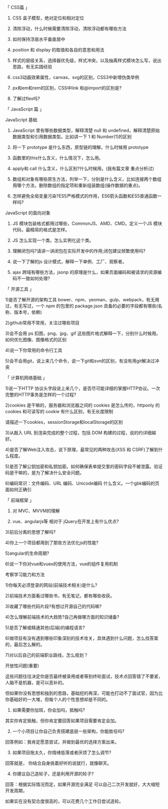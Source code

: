 「 CSS篇 」

1. CSS 盒子模型，绝对定位和相对定位

2. 清除浮动，什么时候需要清除浮动，清除浮动都有哪些方法

3. 如何保持浮层水平垂直居中

4. position 和 display 的取值和各自的意思和用法

5. 样式的层级关系，选择器优先级，样式冲突，以及抽离样式模块怎么写，说出思路，有无实践经验

6. css3动画效果属性，canvas、svg的区别，CSS3中新增伪类举例

7. px和em和rem的区别，CSS中link 和@import的区别是?

5. 了解过flex吗?

「 JavaScript 篇 」

JavaScript 基础

1. JavaScript 里有哪些数据类型，解释清楚 null 和 undefined，解释清楚原始数据类型和引用数据类型。比如讲一下 1 和 Number(1)的区别

2. 将一下 prototype 是什么东西，原型链的理解，什么时候用 prototype

3. 函数里的this什么含义，什么情况下，怎么用。

4. apply和 call 什么含义，什么区别?什么时候用。(我有篇文章 重点分析过)

5. 数组和对象有哪些原生方法，列举一下，分别是什么含义，比如连接两个数组用哪个方法，删除数组的指定项和重新组装数组(操作数据的重点)。

6. 怎样避免全局变量污染?ES5严格模式的作用，ES6箭头函数和ES5普通函数一样吗?

JavaScript 的面向对象

1. JS 模块包装格式都用过哪些，CommonJS、AMD、CMD。定义一个JS 模块代码，最精简的格式是怎样。

2. JS 怎么实现一个类。怎么实例化这个类。

3. 理解闭包吗?请讲一讲闭包在实际开发中的作用;闭包建议频繁使用吗?

4. 说一下了解的js 设计模式，解释一下单例、工厂、观察者。

5. ajax 跨域有哪些方法，jsonp 的原理是什么，如果页面编码和被请求的资源编码不一致如何处理?

「 开源工具 」

1)是否了解开源的架构工具 bower、npm、yeoman、gulp、webpack，有无用过，有无写过，一个 npm 的包里的 package.json 具备的必要的字段都有哪些(名称、版本号，依赖)

2)github常用不常用，关注过哪些项目

3)会不会用 ps 扣图，png、jpg、gif 这些图片格式解释一下，分别什么时候用。如何优化图像、图像格式的区别

4)说一下你常用的命令行工具

5)会不会用git，说上来几个命令，说一下git和svn的区别，有没有用git解决过冲突

「 计算机网络基础 」

1)说一下HTTP 协议头字段说上来几个，是否尽可能详细的掌握HTTP协议。一次完整的HTTP事务是怎样的一个过程?

2)cookies 是干嘛的，服务器和浏览器之间的 cookies 是怎么传的，httponly 的 cookies 和可读写的 cookie 有什么区别，有无长度限制

请描述一下cookies，sessionStorage和localStorage的区别

3)从敲入 URL 到渲染完成的整个过程，包括 DOM 构建的过程，说的约详细越好。

4)是否了解Web注入攻击，说下原理，最常见的两种攻击(XSS 和 CSRF)了解到什么程度。

5)是否了解公钥加密和私钥加密。如何确保表单提交里的密码字段不被泄露。验证码是干嘛的，是为了解决什么安全问题。

6)编码常识：文件编码、URL 编码、Unicode编码 什么含义。一个gbk编码的页面如何正确引

「 前端框架 」

1) 对 MVC、MVVM的理解

2) vue、angularjs等 相对于 jQuery在开发上有什么优点?

3)前后分离的思想了解吗?

4)你上一个项目都用到了那些方法优化js的性能?

5)angular的生命周期?

6)说一下你对vue和vuex的使用方法，vue的组件复用机制

考察学习能力和方法

1)你每天必须登录的网站(前端技术相关)是什么?

2)前端技术方面看过哪些书，有无笔记，都有哪些收获。

3)收藏了哪些代码片段?有想过开源自己的代码嘛?

4)怎么理解前端技术的大趋势?自己再做哪方面的知识储备?

5)是否了解或精通其他(后端)的编程语言?

6)做项目有没有遇到哪些印象深刻的技术攻关，具体遇到什么问题，怎么找答案的，最后怎么解的。

7)对以后自己的前端职业路线，怎么规划？

开放性问题(重要)

这些问题往往决定你是否最终被录用或者等到终轮面试，技术点回答错了不要紧，人脑不是机器，是可以恶补的。

但如果你没有思想和独到的思路，基础挖的再深，可能也打动不了面试官，因为比你基础好的一大堆，但每个人的个性思想却是不同的。

1. 如果需要你加班，你会加吗，抵触吗?

其实你肯定抵触，但你肯定要回答如果项目需要肯定会加。

2. 一个小项目让你自己负责搭建底层一些架构，你能胜任吗?

回答例如：我肯定愿意尝试，并做到最优的选择方案出来。

3. 如果项目拖太久，你情绪低落或者厌烦了怎么调节?

回答就是， 你结合自身挑着好听的说就行，就像聊天。

4. 你建议自己造轮子，还是利用开源的轮子?

回答：根据实际情况而定，如果开源完全满足 可以自己二次开发就好，大大缩短开发周期，

如果实在没有契合度很高的，可以花费几个工作日尝试造轮。